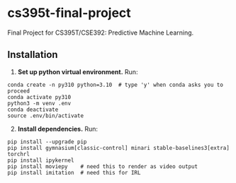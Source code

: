 # cs395t-final-project
Final Project for CS395T/CSE392: Predictive Machine Learning.


## Installation

1. **Set up python virtual environment.** Run:
```
conda create -n py310 python=3.10  # type 'y' when conda asks you to proceed
conda activate py310
python3 -m venv .env
conda deactivate
source .env/bin/activate
```

2. **Install dependencies.** Run:
```
pip install --upgrade pip
pip install gymnasium[classic-control] minari stable-baselines3[extra] torchrl
pip install ipykernel
pip install moviepy    # need this to render as video output
pip install imitation  # need this for IRL
```
